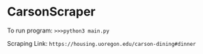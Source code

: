 # CarsonScraper

To run program:
```>>>python3 main.py```

Scraping Link: ```https://housing.uoregon.edu/carson-dining#dinner```
